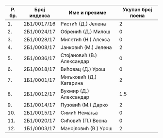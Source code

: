 | Р. бр. | Број индекса | Име и презиме | Укупан број поена |
| ------ | ------ | ------ | ------ |
| 1. | 2Б1/0017/16 | Ристић (Д.) Јелена | 2 |
| 2. | 2Б1/0024/17 | Обренић (Д.) Милош | 0 |
| 3. | 2Б1/0028/17 | Милетић (Н.) Алекса | 0 |
| 4. | 2Б1/0008/17 | Јанковић (М.) Јелена | 2 |
| 5. | 2Б1/0036/17 | Стојановић (В.) Александар | 0 |
| 6. | 2Б1/0018/17 | Вићовац (Д.) Урош | 0 |
| 7. | 1Б1/0001/17 | Миљковић (Д.) Катарина | 2 |
| 8. | 2Б1/0012/17 | Вукмир (Д.) Александар | 1.5 |
| 9. | 2Б1/0014/17 | Пузовић (М.) Дарко | 2 |
| 10. | 2Б1/0015/17 | Симић Немања | 0 |
| 11. | 2Б1/0020/17 | Сићовић (П.) Весна | 0 |
| 12. | 1Б1/0003/17 | Манојловић (В.) Урош | 2 |
